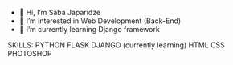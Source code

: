 - 👋 Hi, I’m Saba Japaridze
- 👀 I’m interested in Web Development (Back-End)
- 🌱 I’m currently learning Django framework

SKILLS:
 PYTHON
 FLASK
 DJANGO (currently learning)
 HTML
 CSS
 PHOTOSHOP
 

